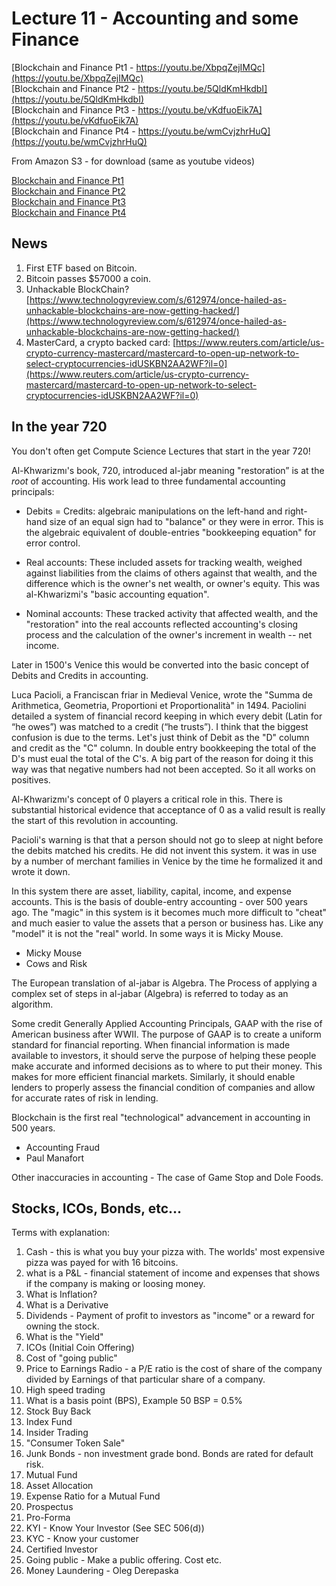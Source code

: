














# Lecture 11 - Accounting and some Finance

[Blockchain and Finance Pt1 - https://youtu.be/XbpqZejIMQc](https://youtu.be/XbpqZejIMQc)<br>
[Blockchain and Finance Pt2 - https://youtu.be/5QldKmHkdbI](https://youtu.be/5QldKmHkdbI)<br>
[Blockchain and Finance Pt3 - https://youtu.be/vKdfuoEik7A](https://youtu.be/vKdfuoEik7A)<br>
[Blockchain and Finance Pt4 - https://youtu.be/wmCvjzhrHuQ](https://youtu.be/wmCvjzhrHuQ)<br>

From Amazon S3 - for download (same as youtube videos)

[Blockchain and Finance Pt1](http://uw-s20-2015.s3.amazonaws.com/4010-L11-pt1.mp4)<br>
[Blockchain and Finance Pt2](http://uw-s20-2015.s3.amazonaws.com/4010-L11-pt2.mp4)<br>
[Blockchain and Finance Pt3](http://uw-s20-2015.s3.amazonaws.com/4010-L11-pt3.mp4)<br>
[Blockchain and Finance Pt4](http://uw-s20-2015.s3.amazonaws.com/4010-L11-pt3.mp4)<br>

## News

1. First ETF based on Bitcoin.
2. Bitcoin passes $57000 a coin.
3. Unhackable BlockChain?
[https://www.technologyreview.com/s/612974/once-hailed-as-unhackable-blockchains-are-now-getting-hacked/](https://www.technologyreview.com/s/612974/once-hailed-as-unhackable-blockchains-are-now-getting-hacked/)
4. MasterCard, a crypto backed card: [https://www.reuters.com/article/us-crypto-currency-mastercard/mastercard-to-open-up-network-to-select-cryptocurrencies-idUSKBN2AA2WF?il=0](https://www.reuters.com/article/us-crypto-currency-mastercard/mastercard-to-open-up-network-to-select-cryptocurrencies-idUSKBN2AA2WF?il=0)


## In the year 720

You don't often get Compute Science Lectures that start in the year 720!

Al-Khwarizmı's book, 720, introduced al-jabr meaning "restoration”
is at the *root* of accounting. His work lead to three fundamental
accounting principals:

- Debits = Credits: algebraic manipulations on the left-hand and
right-hand size of an equal sign had to "balance" or they were in
error. This is the algebraic equivalent of double-entries "bookkeeping
equation" for error control.

- Real accounts: These included assets for tracking wealth, weighed
against liabilities from the claims of others against that wealth,
and the difference which is the owner's net wealth, or owner's equity.
This was al-Khwarizmi's "basic accounting equation".

- Nominal accounts: These tracked activity that affected wealth, and the
"restoration" into the real accounts reflected accounting's closing
process and the calculation of the owner's increment in wealth --
net income.

Later in 1500's Venice this would be converted into the basic concept
of Debits and Credits in accounting.

Luca Pacioli, a Franciscan friar in Medieval Venice, wrote the "Summa
de Arithmetica, Geometria, Proportioni et Proportionalità" in 1494.
Paciolini detailed a system of financial record keeping in which every
debit (Latin for “he owes”) was matched to a credit (“he trusts”).
I think that the biggest confusion is due to the terms.  Let's just
think of Debit as the "D" column and credit as the "C" column.  In double
entry bookkeeping the total of the D's must eual the total of the C's.
A big part of the reason for doing it this way was that negative numbers
had not been accepted.  So it all works on positives.

Al-Khwarizmı's concept of 0 players a critical role in this.   There is
substantial historical evidence that acceptance of 0 as a valid result
is really the start of this revolution in accounting.

Pacioli's warning is that that a person should not go to sleep at night
before the debits matched his credits.   He did not invent this system.
it was in use by a number of merchant families in Venice by the time he
formalized it and wrote it down.

In this system there are asset, liability, capital, income, and
expense accounts.  This is the basis of double-entry accounting -
over 500 years ago.  The "magic" in this system is it becomes much
more difficult to "cheat" and much easier to value the assets that a
person or business has.  Like any "model" it is not the "real" world.
In some ways it is Micky Mouse.

- Micky Mouse 
- Cows and Risk

The European translation of al-jabar is Algebra.   The Process of
applying a complex set of steps in al-jabar (Algebra) is referred to
today as an algorithm.

Some credit Generally Applied Accounting Principals, GAAP with the rise
of American business after WWII.  The purpose of GAAP is to create a
uniform standard for financial reporting.  When financial information
is made available to investors, it should serve the purpose of helping
these people make accurate and informed decisions as to where to put
their money.  This makes for more efficient financial markets. Similarly,
it should enable lenders to properly assess the financial condition of
companies and allow for accurate rates of risk in lending.

Blockchain is the first real "technological" advancement in accounting
in 500 years.   

- Accounting Fraud
- Paul Manafort


Other inaccuracies in accounting - The case of Game Stop and Dole
Foods.











## Stocks, ICOs, Bonds, etc...


Terms with explanation:

1. Cash - this is what you buy your pizza with.   The worlds' most expensive pizza was payed for with 16 bitcoins.
2. what is a P&L - financial statement of income and expenses that shows if the company is making or loosing money.
2. What is Inflation?
2. What is a Derivative
2. Dividends - Payment of profit to investors as "income" or a reward for owning the stock.
2. What is the "Yield"
2. ICOs (Initial Coin Offering)
2. Cost of "going public"
2. Price to Earnings Radio - a P/E ratio is the cost of share of the company divided by Earnings of that particular share of a company.
2. High speed trading
2. What is a basis point (BPS), Example 50 BSP = 0.5%
2. Stock Buy Back
2. Index Fund
2. Insider Trading
2. "Consumer Token Sale"
2. Junk Bonds - non investment grade bond.  Bonds are rated for default risk.
2. Mutual Fund
2. Asset Allocation
2. Expense Ratio for a Mutual Fund
2. Prospectus
2. Pro-Forma
2. KYI - Know Your Investor (See SEC 506(d)) 
2. KYC - Know your customer
2. Certified Investor
2. Going public - Make a public offering.  Cost etc.
2. Money Laundering - Oleg Derepaska


